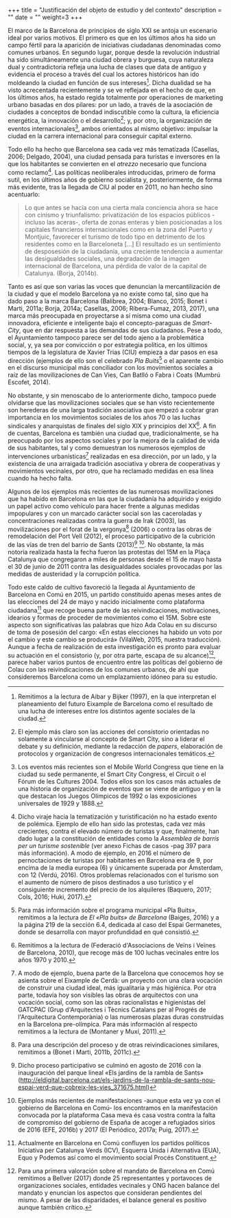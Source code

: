 +++
title = "Justificación del objeto de estudio y del contexto"
description = ""
date = ""
weight=3
+++

El marco de la Barcelona de principios de siglo XXI se antoja un
escenario ideal por varios motivos. El primero es que en los últimos
años ha sido un campo fértil para la aparición de iniciativas ciudadanas
denominadas como comunes urbanos. En segundo lugar, porque desde la
revolución industrial ha sido simultáneamente una ciudad obrera y
burguesa, cuya naturaleza dual y contradictoria refleja una lucha de
clases que data de antiguo y evidencia el proceso a través del cual los
actores históricos han ido moldeando la ciudad en función de sus
intereses[^24]. Dicha dualidad se ha visto acrecentada recientemente y
se ve reflejada en el hecho de que, en los últimos años, ha estado
regida totalmente por operaciones de marketing urbano basadas en dos
pilares: por un lado, a través de la asociación de ciudades a conceptos
de bondad indiscutible como la cultura, la eficiencia energética, la
innovación o el desarrollo[^25]; y, por otro, la organización de eventos
internacionales[^26], ambos orientados al mismo objetivo: impulsar la
ciudad en la carrera internacional para conseguir capital externo.

Todo ello ha hecho que Barcelona sea cada vez más tematizada (Casellas,
2006; Delgado, 2004), una ciudad pensada para turistas e inversores en
la que los habitantes se convierten en el *atrezzo* necesario que
funciona como reclamo[^27]. Las políticas neoliberales introducidas,
primero de forma sutil, en los últimos años de gobierno socialista y,
posteriormente, de forma más evidente, tras la llegada de CIU al poder
en 2011, no han hecho sino acentuarlo:

> Lo que antes se hacía con una cierta mala conciencia ahora se hace con
> cinismo y triunfalismo: privatización de los espacios públicos -incluso
> las aceras-, oferta de zonas enteras y bien posicionadas a los capitales
> financieros internacionales como en la zona del Puerto y Montjuic,
> favorecer el turismo de todo tipo en detrimento de los residentes como
> en la Barceloneta \[...\] El resultado es un sentimiento de desposesión
> de la ciudadanía, una creciente tendencia a aumentar las desigualdades
> sociales, una degradación de la imagen internacional de Barcelona, una
> pérdida de valor de la capital de Catalunya. (Borja, 2014b).

Tanto es así que son varias las voces que denuncian la mercantilización
de la ciudad y que el modelo Barcelona ya no existe como tal, sino que
ha dado paso a la marca Barcelona (Balibrea, 2004; Blanco, 2015; Bonet i
Marti, 2011a; Borja, 2014a; Casellas, 2006; Ribera-Fumaz, 2013, 2017),
una marca más preocupada en proyectarse a sí misma como una ciudad
innovadora, eficiente e inteligente bajo el concepto-paraguas de
*Smart-City*, que en dar respuesta a las demandas de sus ciudadanos.
Pese a todo, el Ayuntamiento tampoco parece ser del todo ajeno a la
problemática social, y, ya sea por convicción o por estrategia política,
en los últimos tiempos de la legislatura de Xavier Trias (CIU) empieza a
dar pasos en esa dirección (ejemplos de ello son el celebrado *Pla
Buits*[^28] o el aparente cambio en el discurso municipal más
conciliador con los movimientos sociales a raíz de las movilizaciones de
Can Vies, Can Batlló o Fabra i Coats (Mumbrú Escofet, 2014).

No obstante, y sin menoscabo de lo anteriormente dicho, tampoco puede
olvidarse que las movilizaciones sociales que se han visto recientemente
son herederas de una larga tradición asociativa que empezó a cobrar gran
importancia en los movimientos sociales de los años 70 o las luchas
sindicales y anarquistas de finales del siglo XIX y principios del
XX[^29]. A fin de cuentas, Barcelona es también una ciudad que,
tradicionalmente, se ha preocupado por los aspectos sociales y por la
mejora de la calidad de vida de sus habitantes, tal y como demuestran
los numerosos ejemplos de intervenciones urbanísticas[^30] realizadas en
esa dirección, por un lado, y la existencia de una arraigada tradición
asociativa y obrera de cooperativas y movimientos vecinales, por otro,
que ha reclamado medidas en esa línea cuando ha hecho falta.

Algunos de los ejemplos más recientes de las numerosas movilizaciones
que ha habido en Barcelona en las que la ciudadanía ha adquirido y
exigido un papel activo como vehículo para hacer frente a algunas
medidas impopulares y con un marcado carácter social son las caceroladas
y concentraciones realizadas contra la guerra de Irak (2003), las
movilizaciones por el forat de la vergonya[^31] (2006) o contra las
obras de remodelación del Port Vell (2012), el proceso participativo de
la cubrición de las vías de tren del barrio de Sants (2013)[^32] [^33].
No obstante, la más notoria realizada hasta la fecha fueron las
protestas del 15M en la Plaça Catalunya que congregaron a miles de
personas desde el 15 de mayo hasta el 30 de junio de 2011 contra las
desigualdades sociales provocadas por las medidas de austeridad y la
corrupción política.

Todo este caldo de cultivo favoreció la llegada al Ayuntamiento de
Barcelona en Comú en 2015, un partido constituido apenas meses antes de
las elecciones del 24 de mayo y nacido inicialmente como plataforma
ciudadana[^34] que recoge buena parte de las reivindicaciones,
motivaciones, idearios y formas de proceder de movimientos como el 15M.
Sobre este aspecto son significativas las palabras que hizo Ada Colau en
su discurso de toma de posesión del cargo: «En estas elecciones ha
habido un voto por el cambio y este cambio se producirá» (VilaWeb, 2015,
nuestra traducción)*.* Aunque a fecha de realización de esta
investigación es pronto para evaluar su actuación en el consistorio (y,
por otra parte, escapa de su alcance)[^35], parece haber varios puntos
de encuentro entre las políticas del gobierno de Colau con las
reivindicaciones de los comunes urbanos, de ahí que consideremos
Barcelona como un emplazamiento idóneo para su estudio.

[^24]: Remitimos a la lectura de Aibar y Bijker (1997), en la que
    interpretan el planeamiento del futuro Eixample de Barcelona como el
    resultado de una lucha de intereses entre los distintos agente
    sociales de la ciudad.

[^25]: El ejemplo más claro son las acciones del consistorio orientadas
    no solamente a vincularse al concepto de Smart City, sino a liderar
    el debate y su definición, mediante la redacción de *papers*,
    elaboración de protocolos y organización de congresos
    internacionales temáticos.

[^26]: Los eventos más recientes son el Mobile World Congress que tiene
    en la ciudad su sede permanente, el Smart City Congress, el Circuit
    o el Fórum de les Cultures 2004. Todos ellos son los casos más
    actuales de una historia de organización de eventos que se viene de
    antiguo y en la que destacan los Juegos Olímpicos de 1992 o las
    exposiciones universales de 1929 y 1888.

[^27]: Dicho viraje hacia la tematización y turistificación no ha estado
    exento de polémica. Ejemplo de ello han sido las protestas, cada vez
    más crecientes, contra el elevado número de turistas y que,
    finalmente, han dado lugar a la constitución de entidades como la
    *Assemblea de barris per un turisme sostenible* (ver anexo Fichas de
    casos -pag 397 para más información). A modo de ejemplo, en 2016 el
    número de pernoctaciones de turistas por habitantes en Barcelona era
    de 9, por encima de la media europea (6) y únicamente superada por
    Ámsterdam, con 12 (Verdú, 2016). Otros problemas relacionados con el
    turismo son el aumento de número de pisos destinados a uso turístico
    y el consiguiente incremento del precio de los alquileres (Baquero,
    2017; Cols, 2016; Huki, 2017).

[^28]: Para más información sobre el programa municipal «Pla Buits»,
    remitimos a la lectura de *El «Pla buits» de Barcelona* (Baiges,
    2016) y a la página 219 de la sección 6.4, dedicada al caso del
    Espai Germanetes, donde se desarrolla con mayor profundidad en qué
    consistió.

[^29]: Remitimos a la lectura de (Federació d'Associacions de Veïns i
    Veïnes de Barcelona, 2010), que recoge más de 100 luchas vecinales
    entre los años 1970 y 2010.

[^30]: A modo de ejemplo, buena parte de la Barcelona que conocemos hoy
    se asienta sobre el Eixample de Cerdà: un proyecto con una clara
    vocación de construir una ciudad ideal, más igualitaria y más
    higiénica. Por otra parte, todavía hoy son visibles las obras de
    arquitectos con una vocación social, como son las obras
    racionalistas e higienistas del GATCPAC (Grup d\'Arquitectes i
    Tècnics Catalans per al Progrés de l\'Arquitectura Contemporània) o
    las numerosas plazas duras construidas en la Barcelona pre-olímpica.
    Para más información al respecto remitimos a la lectura de (Montaner
    y Muxí, 2011).

[^31]: Para una descripción del proceso y de otras reivindicaciones
    similares, remitimos a (Bonet i Marti, 2011b, 2011c).

[^32]: Dicho proceso participativo se culminó en agosto de 2016 con la
    inauguración del parque lineal «Els jardins de la rambla de Sants»
    (http://eldigital.barcelona.cat/els-jardins-de-la-rambla-de-sants-nou-espai-verd-que-cobreix-les-vies_371675.html)

[^33]: Ejemplos más recientes de manifestaciones -aunque esta vez ya con
    el gobierno de Barcelona en Comú- los encontramos en la
    manifestación convocada por la plataforma Casa meva és casa vostra
    contra la falta de compromiso del gobierno de España de acoger a
    refugiados sirios de 2016 (EFE, 2016b) y 2017 (El Periódico, 2017a;
    Puig, 2017).

[^34]: Actualmente en Barcelona en Comú confluyen los partidos políticos
    Iniciativa per Catalunya Verds (ICV), Esquerra Unida i Alternativa
    (EUA), Equo y Podemos así como el movimiento social Procés
    Constituent.

[^35]: Para una primera valoración sobre el mandato de Barcelona en Comú
    remitimos a Bellver (2017) donde 25 representantes y portavoces de
    organizaciones sociales, entidades vecinales y ONG hacen balance del
    mandato y enuncian los aspectos que consideran pendientes del mismo.
    A pesar de las disparidades, el balance general es positivo aunque
    también crítico.
